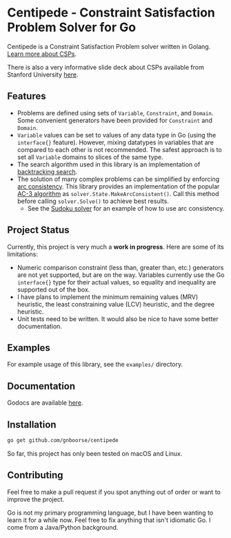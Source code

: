# Centipede - Constraint Satisfaction Problem Solver for Go

Centipede is a Constraint Satisfaction Problem solver written in Golang. [Learn more about CSPs](https://en.wikipedia.org/wiki/Constraint_satisfaction_problem). 

There is also a very informative slide deck about CSPs available from Stanford University [here](https://web.stanford.edu/class/cs227/Lectures/lec14.pdf).

## Features

- Problems are defined using sets of `Variable`, `Constraint`, and `Domain`. Some convenient generators have been provided for `Constraint` and `Domain`.
- `Variable` values can be set to values of any data type in Go (using the `interface{}` feature). However, mixing datatypes in variables that are compared to each other is not recommended. The safest approach is to set all `Variable` domains to slices of the same type.
- The search algorithm used in this library is an implementation of [backtracking search](https://en.wikipedia.org/wiki/Backtracking). 
- The solution of many complex problems can be simplified by enforcing [arc consistency](https://en.wikipedia.org/wiki/Local_consistency#Arc_consistency). This library provides an implementation of the popular [AC-3 algorithm](https://en.wikipedia.org/wiki/AC-3_algorithm) as `solver.State.MakeArcConsistent()`. Call this method before calling `solver.Solve()` to achieve best results. 
  - See the [Sudoku solver](examples/sudoku.go) for an example of how to use arc consistency. 

## Project Status

Currently, this project is very much a **work in progress**. Here are some of its limitations:

- Numeric comparison constraint (less than, greater than, etc.) generators are not yet supported, but are on the way. Variables currently use the Go `interface{}` type for their actual values, so equality and inequality are supported out of the box.
- I have plans to implement the minimum remaining values (MRV) heuristic, the least constraining value (LCV) heuristic, and the degree heuristic.
- Unit tests need to be written. It would also be nice to have some better documentation.

## Examples

For example usage of this library, see the `examples/` directory.

## Documentation

Godocs are available [here](docs/README.md).

## Installation

```bash
go get github.com/gnboorse/centipede
```

So far, this project has only been tested on macOS and Linux.

## Contributing

Feel free to make a pull request if you spot anything out of order or want to improve the project.

Go is not my primary programming language, but I have been wanting to learn it for a while now. Feel free to fix anything that isn't idiomatic Go. I come from a Java/Python background. 

# 